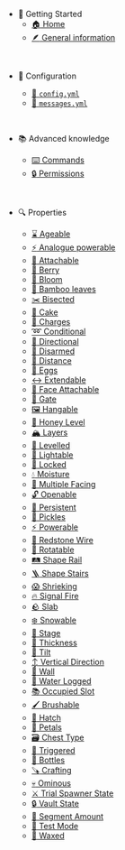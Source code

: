 * :rocket: Getting Started
  * [:house: Home](/ "PDS | Home")
  * [:feather: General information](/general-information/ "PDS | General information")

<br>

* :book: Configuration 

  * [:file_folder: `config.yml`](/config/config/ "PDS | Config file")
  * [:thought_balloon: `messages.yml`](/config/messages/ "PDS | Messages file")

<br>

* :books: Advanced knowledge

  * [:keyboard: Commands](/advanced/commands/ "PDS | Commands")
  * [:lock: Permissions](/advanced/permissions/ "PDS | Permission")

<br>

* :mag: Properties
  
  * [:hourglass: Ageable](/properties/ageable/ "PDS | Ageable") 
  * [:zap: Analogue powerable](/properties/analogue-powerable/ "PDS | Analogue Powerable")
  * [:paperclip: Attachable](/properties/attachable/ "PDS | Attachable")
  * [:grapes: Berry](/properties/berry/ "PDS | Berry")
  * [:microbe: Bloom](/properties/bloom/ "PDS | Bloom")
  * [:bamboo: Bamboo leaves](/properties/bamboo-leaves/ "PDS | Bamboo Leaves")
  * [:scissors: Bisected](/properties/bisected/ "PDS | Bisected")
  * [:cake: Cake](/properties/cake/ "PDS | Cake")
  * [:battery: Charges](/properties/charges/ "PDS | Charges")
  * [:loop: Conditional](/properties/conditional/ "PDS | Conditional")
  * [:compass: Directional](/properties/directional/ "PDS | Directional")
  * [:stop_sign: Disarmed](/properties/disarmed/ "PDS | Disarmed")
  * [:straight_ruler: Distance](/properties/distance/ "PDS | Distance")
  * [:egg: Eggs](/properties/eggs/ "PDS | Eggs")
  * [:left_right_arrow: Extendable](/properties/extendable/ "PDS | Extendable")
  * [:paperclip: Face Attachable](/properties/face-attachable/ "PDS | Face Attachable")
  * [:door: Gate](/properties/gate/ "PDS | Gate")
  * [:framed_picture: Hangable](/properties/hangable/ "PDS | Hangable")
  * [:honeybee: Honey Level](/properties/honey-level/ "PDS | Honey Level")
  * [:mountain_snow: Layers](/properties/layers/ "PDS | Layers")
  * [:lotion_bottle: Levelled](/properties/levelled/ "PDS | Levelled")
  * [:flashlight: Lightable](/properties/lightable/ "PDS | Lightable")
  * [:closed_lock_with_key: Locked](/properties/locked/ "PDS | Locked")
  * [:droplet: Moisture](/properties/moisture/ "PDS | Moisture")
  * [:arrows_counterclockwise: Multiple Facing](/properties/multiple-facing/ "PDS | Multiple Facing")
  * [:unlock: Openable](/properties/openable/ "PDS | Openable")
  * [:leaves: Persistent](/properties/persistent/ "PDS | Persistent")
  * [:cucumber: Pickles](/properties/pickles/ "PDS | Pickles")
  * [:zap: Powerable](/properties/powerable/ "PDS | Powerable")
  * [:electric_plug: Redstone Wire](/properties/redstone-wire/ "PDS | Redstone Wire")
  * [:arrows_counterclockwise: Rotatable](/properties/rotatable/ "PDS | Rotatable")
  * [:railway_track: Shape Rail](/properties/shape-rail/ "PDS | Shape Rail")
  * [:ladder: Shape Stairs](/properties/shape-stairs/ "PDS | Shape Stairs")
  * [:scream: Shrieking](/properties/shrieking/ "PDS | Shrieking")
  * [:fire: Signal Fire](/properties/signal-fire/ "PDS | Signal Fire")
  * [:rock: Slab](/properties/slab/ "PDS | Slab")
  * [:snowflake: Snowable](/properties/snowable/ "PDS | Snowable")
  * [:deciduous_tree: Stage](/properties/stage/ "PDS | Stage")
  * [:straight_ruler: Thickness](/properties/thickness/ "PDS | Thickness")
  * [:arrows_counterclockwise: Tilt](/properties/tilt/ "PDS | Tilt")
  * [:arrow_up_down: Vertical Direction](/properties/vertical-direction/ "PDS | Vertical Direction")
  * [:bricks: Wall](/properties/wall/ "PDS | Wall")
  * [:non-potable_water: Water Logged](/properties/water-logged/ "PDS | Water Logged")
  * [:books: Occupied Slot](/properties/occupied-slot/ "PDS | Occupied Slot")
  * [:paintbrush: Brushable](/properties/brushable/ "PDS | Brushable")
  * [:egg: Hatch](/properties/hatch/ "PDS | Hatch")
  * [:cherry_blossom: Petals](/properties/petals/ "PDS | Petals")
  * [:card_file_box: Chest Type](/properties/chest-type/ "PDS | Chest Type")
  * [:electric_plug: Triggered](/properties/triggered/ "PDS | Triggered")
  * [:lotion_bottle: Bottles](/properties/bottles/ "PDS | Bottles")
  * [:carpentry_saw: Crafting](/properties/crafting/ "PDS | Crafting")
  * [:skull: Ominous](/properties/ominous/ "PDS | Ominous")
  * [:crossed_swords: Trial Spawner State](/properties/trial-spawner-state/ "PDS | Trial Spawner State")
  * [:lock: Vault State](/properties/vault-state/ "PDS | Vault State")
  * [:fallen_leaf: Segment Amount](/properties/segment-amount/ "PDS | Segment Amount")
  * [:test_tube: Test Mode](/properties/test-mode/ "PDS | Test Mode")
  * [:honey_pot: Waxed](/properties/waxed/ "PDS | Waxed")
